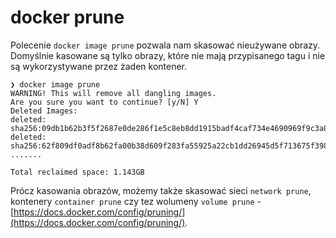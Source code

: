 # docker prune

Polecenie `docker image prune` pozwala nam skasować nieużywane obrazy. Domyślnie kasowane są tylko obrazy, które nie mają przypisanego tagu i nie są wykorzystywane przez żaden kontener.


```
❯ docker image prune
WARNING! This will remove all dangling images.
Are you sure you want to continue? [y/N] Y
Deleted Images:
deleted: sha256:09db1b62b3f5f2687e0de286f1e5c8eb8dd1915badf4caf734e4690969f9c3a8
deleted: sha256:62f809df0adf8b62fa00b38d609f283fa55925a22cb1dd26945d5f713675f398
.......

Total reclaimed space: 1.143GB
```


Prócz kasowania obrazów, możemy także skasować sieci `network prune`, kontenery `container prune` czy tez wolumeny `volume prune` - [https://docs.docker.com/config/pruning/](https://docs.docker.com/config/pruning/).